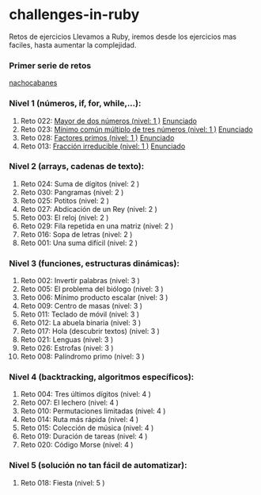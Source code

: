 # challenges-in-ruby
Retos de ejercicios Llevamos a Ruby, iremos desde los ejercicios mas faciles, hasta aumentar la complejidad.

### Primer serie de retos

[nachocabanes](http://www.nachocabanes.com/retos/propuestos.php)

### Nivel 1 (números, if, for, while,...):

1. Reto 022: [Mayor de dos números (nivel: 1 )](/Nivel%201/01_greater.rb) [Enunciado](http://www.nachocabanes.com/retos/reto.php?n=022)
2. Reto 023: [Mínimo común múltiplo de tres números (nivel: 1 )](/Nivel%201/02_least_common_multiple.rb) [Enunciado](http://www.nachocabanes.com/retos/reto.php?n=023)
3. Reto 028: [Factores primos (nivel: 1 )](/Nivel%201/03_prime_factors.rb) [Enunciado](http://www.nachocabanes.com/retos/reto.php?n=028)
4. Reto 013: [Fracción irreducible (nivel: 1 )](/Nivel%201/04_irreducible_fraction.rb) [Enunciado](http://www.nachocabanes.com/retos/reto.php?n=013)

### Nivel 2 (arrays, cadenas de texto):

1. Reto 024: Suma de dígitos (nivel: 2 )
2. Reto 030: Pangramas (nivel: 2 )
3. Reto 025: Potitos (nivel: 2 )
4. Reto 027: Abdicación de un Rey (nivel: 2 )
5. Reto 003: El reloj (nivel: 2 )
6. Reto 029: Fila repetida en una matriz (nivel: 2 )
7. Reto 016: Sopa de letras (nivel: 2 )
8. Reto 001: Una suma difícil (nivel: 2 )

### Nivel 3 (funciones, estructuras dinámicas):

1. Reto 002: Invertir palabras (nivel: 3 )
2. Reto 005: El problema del biólogo (nivel: 3 )
3. Reto 006: Mínimo producto escalar (nivel: 3 )
4. Reto 009: Centro de masas (nivel: 3 )
5. Reto 011: Teclado de móvil (nivel: 3 )
6. Reto 012: La abuela binaria (nivel: 3 )
7. Reto 017: Hola (descubrir textos) (nivel: 3 )
8. Reto 021: Lenguas (nivel: 3 )
9. Reto 026: Estrofas (nivel: 3 )
10. Reto 008: Palíndromo primo (nivel: 3 )

### Nivel 4 (backtracking, algoritmos específicos):

1. Reto 004: Tres últimos dígitos (nivel: 4 )
2. Reto 007: El lechero (nivel: 4 )
3. Reto 010: Permutaciones limitadas (nivel: 4 )
4. Reto 014: Ruta más rápida (nivel: 4 )
5. Reto 015: Colección de música (nivel: 4 )
6. Reto 019: Duración de tareas (nivel: 4 )
7. Reto 020: Código Morse (nivel: 4 )

### Nivel 5 (solución no tan fácil de automatizar):

1. Reto 018: Fiesta (nivel: 5 )
